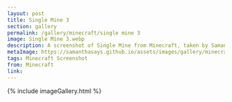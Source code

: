 ```yaml
---
layout: post
title: Single Mine 3
section: gallery
permalink: /gallery/minecraft/single mine 3
image: Single Mine 3.webp
description: A screenshot of Single Mine from Minecraft, taken by Samantha Says.
metaImage: https://samanthasays.github.io/assets/images/gallery/minecraft/Single Mine 3.webp
tags: Minecraft Screenshot
from: Minecraft
link: 
---
```

{% include imageGallery.html %}